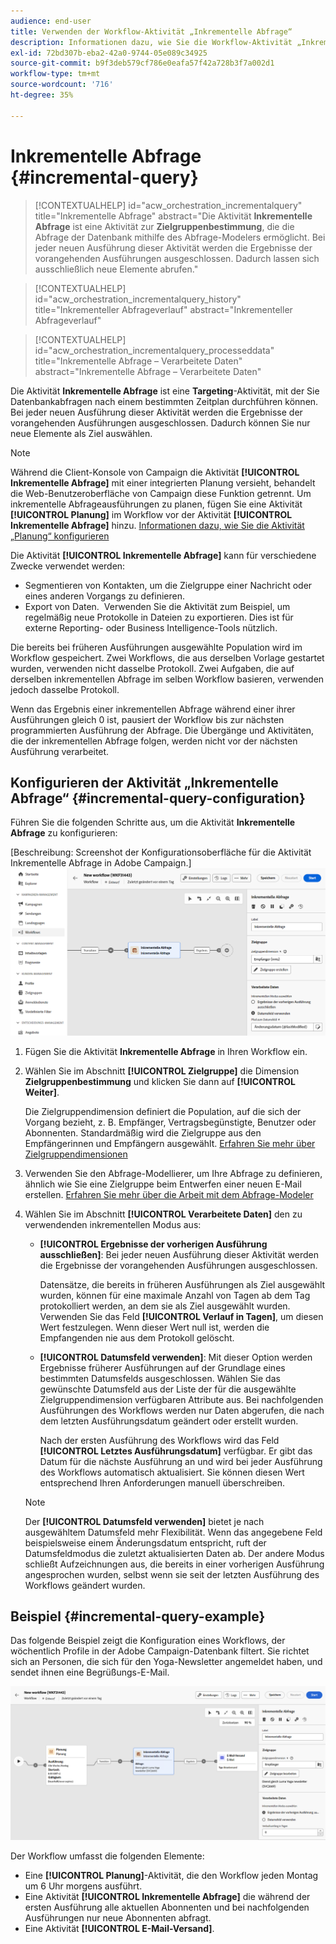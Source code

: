 ```yaml
---
audience: end-user
title: Verwenden der Workflow-Aktivität „Inkrementelle Abfrage“
description: Informationen dazu, wie Sie die Workflow-Aktivität „Inkrementelle Abfrage“ verwenden
exl-id: 72bd307b-eba2-42a0-9744-05e089c34925
source-git-commit: b9f3deb579cf786e0eafa57f42a728b3f7a002d1
workflow-type: tm+mt
source-wordcount: '716'
ht-degree: 35%

---
```


# Inkrementelle Abfrage {#incremental-query}

>[!CONTEXTUALHELP]
>id="acw_orchestration_incrementalquery"
>title="Inkrementelle Abfrage"
>abstract="Die Aktivität **Inkrementelle Abfrage** ist eine Aktivität zur **Zielgruppenbestimmung**, die die Abfrage der Datenbank mithilfe des Abfrage-Modelers ermöglicht. Bei jeder neuen Ausführung dieser Aktivität werden die Ergebnisse der vorangehenden Ausführungen ausgeschlossen. Dadurch lassen sich ausschließlich neue Elemente abrufen."

>[!CONTEXTUALHELP]
>id="acw_orchestration_incrementalquery_history"
>title="Inkrementeller Abfrageverlauf"
>abstract="Inkrementeller Abfrageverlauf"

>[!CONTEXTUALHELP]
>id="acw_orchestration_incrementalquery_processeddata"
>title="Inkrementelle Abfrage – Verarbeitete Daten"
>abstract="Inkrementelle Abfrage – Verarbeitete Daten"

Die Aktivität **Inkrementelle Abfrage** ist eine **Targeting**-Aktivität, mit der Sie Datenbankabfragen nach einem bestimmten Zeitplan durchführen können. Bei jeder neuen Ausführung dieser Aktivität werden die Ergebnisse der vorangehenden Ausführungen ausgeschlossen. Dadurch können Sie nur neue Elemente als Ziel auswählen.

>[!NOTE]
>
>Während die Client-Konsole von Campaign die Aktivität **[!UICONTROL Inkrementelle Abfrage]** mit einer integrierten Planung versieht, behandelt die Web-Benutzeroberfläche von Campaign diese Funktion getrennt. Um inkrementelle Abfrageausführungen zu planen, fügen Sie eine Aktivität **[!UICONTROL Planung]** im Workflow vor der Aktivität **[!UICONTROL Inkrementelle Abfrage]** hinzu. [Informationen dazu, wie Sie die Aktivität „Planung“ konfigurieren](scheduler.md)

Die Aktivität **[!UICONTROL Inkrementelle Abfrage]** kann für verschiedene Zwecke verwendet werden:

* Segmentieren von Kontakten, um die Zielgruppe einer Nachricht oder eines anderen Vorgangs zu definieren.
* Export von Daten.  Verwenden Sie die Aktivität zum Beispiel, um regelmäßig neue Protokolle in Dateien zu exportieren. Dies ist für externe Reporting- oder Business Intelligence-Tools nützlich.

Die bereits bei früheren Ausführungen ausgewählte Population wird im Workflow gespeichert. Zwei Workflows, die aus derselben Vorlage gestartet wurden, verwenden nicht dasselbe Protokoll. Zwei Aufgaben, die auf derselben inkrementellen Abfrage im selben Workflow basieren, verwenden jedoch dasselbe Protokoll.

Wenn das Ergebnis einer inkrementellen Abfrage während einer ihrer Ausführungen gleich 0 ist, pausiert der Workflow bis zur nächsten programmierten Ausführung der Abfrage. Die Übergänge und Aktivitäten, die der inkrementellen Abfrage folgen, werden nicht vor der nächsten Ausführung verarbeitet.

## Konfigurieren der Aktivität „Inkrementelle Abfrage“ {#incremental-query-configuration}

Führen Sie die folgenden Schritte aus, um die Aktivität **Inkrementelle Abfrage** zu konfigurieren:

[Beschreibung: Screenshot der Konfigurationsoberfläche für die Aktivität Inkrementelle Abfrage in Adobe Campaign.]\
![](../assets/incremental-query.png)

1. Fügen Sie die Aktivität **Inkrementelle Abfrage** in Ihren Workflow ein.

1. Wählen Sie im Abschnitt **[!UICONTROL Zielgruppe]** die Dimension **Zielgruppenbestimmung** und klicken Sie dann auf **[!UICONTROL Weiter]**.

   Die Zielgruppendimension definiert die Population, auf die sich der Vorgang bezieht, z. B. Empfänger, Vertragsbegünstigte, Benutzer oder Abonnenten. Standardmäßig wird die Zielgruppe aus den Empfängerinnen und Empfängern ausgewählt. [Erfahren Sie mehr über Zielgruppendimensionen](../../audience/about-recipients.md#targeting-dimensions)

1. Verwenden Sie den Abfrage-Modellierer, um Ihre Abfrage zu definieren, ähnlich wie Sie eine Zielgruppe beim Entwerfen einer neuen E-Mail erstellen. [Erfahren Sie mehr über die Arbeit mit dem Abfrage-Modeler](../../query/query-modeler-overview.md)

1. Wählen Sie im Abschnitt **[!UICONTROL Verarbeitete Daten]** den zu verwendenden inkrementellen Modus aus:

   * **[!UICONTROL Ergebnisse der vorherigen Ausführung ausschließen]**: Bei jeder neuen Ausführung dieser Aktivität werden die Ergebnisse der vorangehenden Ausführungen ausgeschlossen.

     Datensätze, die bereits in früheren Ausführungen als Ziel ausgewählt wurden, können für eine maximale Anzahl von Tagen ab dem Tag protokolliert werden, an dem sie als Ziel ausgewählt wurden. Verwenden Sie das Feld **[!UICONTROL Verlauf in Tagen]**, um diesen Wert festzulegen. Wenn dieser Wert null ist, werden die Empfangenden nie aus dem Protokoll gelöscht.

   * **[!UICONTROL Datumsfeld verwenden]**: Mit dieser Option werden Ergebnisse früherer Ausführungen auf der Grundlage eines bestimmten Datumsfelds ausgeschlossen. Wählen Sie das gewünschte Datumsfeld aus der Liste der für die ausgewählte Zielgruppendimension verfügbaren Attribute aus. Bei nachfolgenden Ausführungen des Workflows werden nur Daten abgerufen, die nach dem letzten Ausführungsdatum geändert oder erstellt wurden.

     Nach der ersten Ausführung des Workflows wird das Feld **[!UICONTROL Letztes Ausführungsdatum]** verfügbar. Er gibt das Datum für die nächste Ausführung an und wird bei jeder Ausführung des Workflows automatisch aktualisiert. Sie können diesen Wert entsprechend Ihren Anforderungen manuell überschreiben.

   >[!NOTE]
   >
   >Der **[!UICONTROL Datumsfeld verwenden]** bietet je nach ausgewähltem Datumsfeld mehr Flexibilität. Wenn das angegebene Feld beispielsweise einem Änderungsdatum entspricht, ruft der Datumsfeldmodus die zuletzt aktualisierten Daten ab. Der andere Modus schließt Aufzeichnungen aus, die bereits in einer vorherigen Ausführung angesprochen wurden, selbst wenn sie seit der letzten Ausführung des Workflows geändert wurden.

## Beispiel {#incremental-query-example}

Das folgende Beispiel zeigt die Konfiguration eines Workflows, der wöchentlich Profile in der Adobe Campaign-Datenbank filtert. Sie richtet sich an Personen, die sich für den Yoga-Newsletter angemeldet haben, und sendet ihnen eine Begrüßungs-E-Mail.

![Screenshot einer Beispiel-Workflow-Konfiguration zum Filtern von Profilen, die für den Yoga-Newsletter-Service abonniert wurden.](../assets/incremental-query-example.png)

Der Workflow umfasst die folgenden Elemente:

* Eine **[!UICONTROL Planung]**-Aktivität, die den Workflow jeden Montag um 6 Uhr morgens ausführt.
* Eine Aktivität **[!UICONTROL Inkrementelle Abfrage]** die während der ersten Ausführung alle aktuellen Abonnenten und bei nachfolgenden Ausführungen nur neue Abonnenten abfragt.
* Eine Aktivität **[!UICONTROL E-Mail-Versand]**.